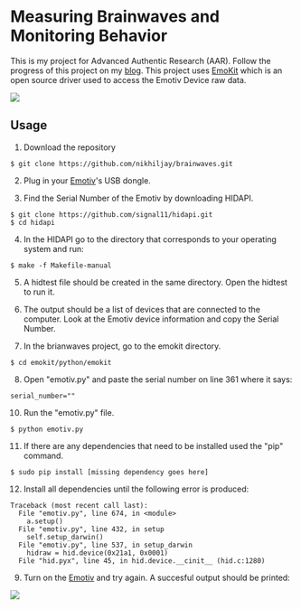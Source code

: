 # Measuring Brainwaves and Monitoring Behavior
This is my project for Advanced Authentic Research (AAR). Follow the progress of this project on my <a href="http://pugiblog.com/category/science/advanced-authentic-research/" target="_blank">blog</a>. This project uses <a href="https://github.com/openyou/emokit" target="_blank">EmoKit</a> which is an open source driver used to access the Emotiv Device raw data.

![](https://pugiblog.files.wordpress.com/2015/12/section1-epoc.png)

## Usage

1) Download the repository

```
$ git clone https://github.com/nikhiljay/brainwaves.git
```

2) Plug in your <a href="https://emotiv.com" target="_blank">Emotiv</a>'s USB dongle.

3) Find the Serial Number of the Emotiv by downloading HIDAPI.

```
$ git clone https://github.com/signal11/hidapi.git
$ cd hidapi
```

4) In the HIDAPI go to the directory that corresponds to your operating system and run: 

```
$ make -f Makefile-manual
```

5) A hidtest file should be created in the same directory. Open the hidtest to run it.

6) The output should be a list of devices that are connected to the computer. Look at the Emotiv device information and copy the Serial Number.

7) In the brianwaves project, go to the emokit directory.

```
$ cd emokit/python/emokit
```

8) Open "emotiv.py" and paste the serial number on line 361 where it says:

```
serial_number=""
```

10) Run the "emotiv.py" file.

```
$ python emotiv.py
```

11) If there are any dependencies that need to be installed used the "pip" command.

```
$ sudo pip install [missing dependency goes here]
```

12) Install all dependencies until the following error is produced:

```
Traceback (most recent call last):
  File "emotiv.py", line 674, in <module>
    a.setup()
  File "emotiv.py", line 432, in setup
    self.setup_darwin()
  File "emotiv.py", line 537, in setup_darwin
    hidraw = hid.device(0x21a1, 0x0001)
  File "hid.pyx", line 45, in hid.device.__cinit__ (hid.c:1280)
```

9) Turn on the <a href="https://emotiv.com" target="_blank">Emotiv</a> and try again. A succesful output should be printed:

![](http://i.imgur.com/kKuvuHlm.png)
